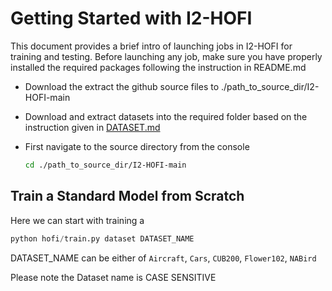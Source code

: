 # Getting Started with I2-HOFI
This document provides a brief intro of launching jobs in I2-HOFI for training and testing. Before launching any job, make sure you have properly installed the required packages following the instruction in README.md

- Download the extract the github source files to ./path_to_source_dir/I2-HOFI-main

- Download and extract datasets into the required folder based on the instruction given in [DATASET.md](datasets/DATASET.md)

- First navigate to the source directory from the console
  ``` bash
  cd ./path_to_source_dir/I2-HOFI-main
  ```

## Train a Standard Model from Scratch
Here we can start with training a 

```python
python hofi/train.py dataset DATASET_NAME
```

DATASET_NAME can be either of `Aircraft`, `Cars`, `CUB200`, `Flower102`, `NABird`

Please note the Dataset name is CASE SENSITIVE
